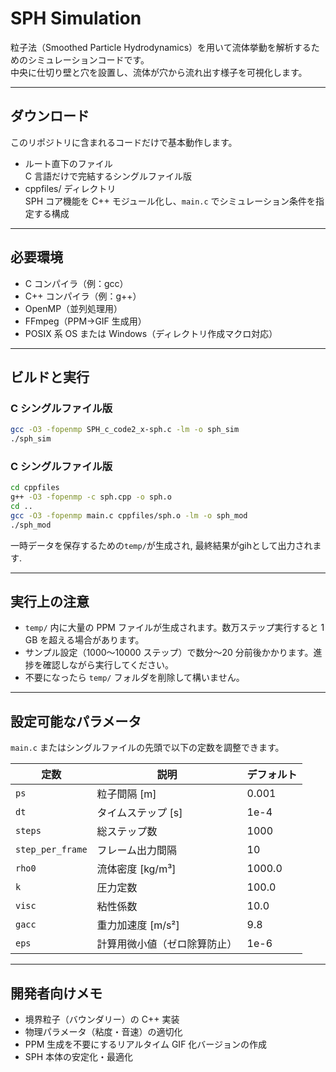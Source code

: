 # SPH Simulation

粒子法（Smoothed Particle Hydrodynamics）を用いて流体挙動を解析するためのシミュレーションコードです。  
中央に仕切り壁と穴を設置し、流体が穴から流れ出す様子を可視化します。

---

## ダウンロード

このリポジトリに含まれるコードだけで基本動作します。

- ルート直下のファイル  
  C 言語だけで完結するシングルファイル版  
- cppfiles/ ディレクトリ  
  SPH コア機能を C++ モジュール化し、`main.c` でシミュレーション条件を指定する構成  

---


## 必要環境

- C コンパイラ（例：gcc）  
- C++ コンパイラ（例：g++）  
- OpenMP（並列処理用）  
- FFmpeg（PPM→GIF 生成用）  
- POSIX 系 OS または Windows（ディレクトリ作成マクロ対応）  

---

## ビルドと実行

### C シングルファイル版

```bash
gcc -O3 -fopenmp SPH_c_code2_x-sph.c -lm -o sph_sim
./sph_sim
```

### C シングルファイル版

```bash
cd cppfiles
g++ -O3 -fopenmp -c sph.cpp -o sph.o
cd ..
gcc -O3 -fopenmp main.c cppfiles/sph.o -lm -o sph_mod
./sph_mod
```

一時データを保存するための`temp/`が生成され, 最終結果がgihとして出力されます.

---
## 実行上の注意

- `temp/` 内に大量の PPM ファイルが生成されます。数万ステップ実行すると 1 GB を超える場合があります。
- サンプル設定（1000～10000 ステップ）で数分～20 分前後かかります。進捗を確認しながら実行してください。
- 不要になったら `temp/` フォルダを削除して構いません。

---
## 設定可能なパラメータ

`main.c` またはシングルファイルの先頭で以下の定数を調整できます。

| 定数                  | 説明                                | デフォルト     |
|---------------------|-----------------------------------|------------|
| `ps`                | 粒子間隔 [m]                         | 0.001      |
| `dt`                | タイムステップ [s]                   | 1e-4       |
| `steps`             | 総ステップ数                          | 1000       |
| `step_per_frame`    | フレーム出力間隔                      | 10         |
| `rho0`              | 流体密度 [kg/m³]                     | 1000.0     |
| `k`                 | 圧力定数                              | 100.0      |
| `visc`              | 粘性係数                              | 10.0       |
| `gacc`              | 重力加速度 [m/s²]                     | 9.8        |
| `eps`               | 計算用微小値（ゼロ除算防止）            | 1e-6       |

---
## 開発者向けメモ

- 境界粒子（バウンダリー）の C++ 実装  
- 物理パラメータ（粘度・音速）の適切化  
- PPM 生成を不要にするリアルタイム GIF 化バージョンの作成  
- SPH 本体の安定化・最適化  

